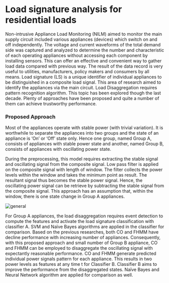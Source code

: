 # Load signature analysis for residential loads

Non-intrusive Appliance Load Monitoring (NILM) aimed to monitor the main supply circuit included various appliances (devices) which switch on and off independently. The voltage and current waveforms of the total demand side was captured and analyzed to determine the number and characteristic of each operating appliances without accessing each component by installing sensors. This can offer an effective and convenient way to gather load data compared with previous way. The result of the data record is very useful to utilities, manufacturers, policy makers and consumers by all means. Load signature (LS) is a unique identifier of individual appliances to be distinguished in a composite load signal. This area of research aimed to identify the appliances via the main circuit. Load Disaggregation requires pattern recognition algorithm. This topic has been explored though the last decade. Plenty of approaches have been proposed and quite a number of them can achieve trustworthy performance.

### Proposed Approach

Most of the appliances operate with stable power (with trivial variation). It is worthwhile to separate the appliances into two groups and the state of an appliance is ‘On’ or ‘Off’ state only. Hence one group, named Group A, consists of appliances with stable power state and another, named Group B, consists of appliances with oscillating power state.

During the preprocessing, this model requires extracting the stable signal and oscillating signal from the composite signal. Low pass filter is applied on the composite signal with length of window. The filter collects the power levels within the window and takes the minimum point as result. The resultant signal thus becomes the stable power signal. Hence, the oscillating power signal can be retrieve by subtracting the stable signal from the composite signal. This approach has an assumption that, within the window, there is one state change in Group A appliances.

![general](https://user-images.githubusercontent.com/44134941/46916787-eb817d00-cff1-11e8-81d3-e51196d56dcf.png)

For Group A appliances, the load disaggregation requires event detection to compute the features and activate the load signature classification with classifier A. SVM and Naïve Bayes algorithms are applied in the classifier for comparison. 
Based on the previous researches, both CO and FHMM have decline performance with increasing number of appliances. Consequently, with this proposed approach and small number of Group B appliance, CO and FHMM can be employed to disaggregate the oscillating signal with expectantly reasonable performance. CO and FHMM generate predicted individual power signals pattern for each appliance. This results in two power levels as features at any time t for Classifier B.  Classifier B aims to improve the performance from the disaggregated states. Naïve Bayes and Neural Network algorithm are applied for comparison as well.
